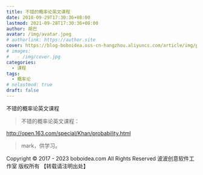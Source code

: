 ```yaml
---
title: 不错的概率论英文课程
date: 2018-09-29T17:30:36+08:00
lastmod: 2021-09-28T17:30:36+08:00
author: 胡巴
avatar: /img/avatar.jpeg
# authorlink: https://author.site
cover: https://blog-boboidea.oss-cn-hangzhou.aliyuncs.com/article/img/posts/不错的概率论英文课程.jpg
# images:
#   - /img/cover.jpg
categories:
  - 课程
tags:
  - 概率论
# nolastmod: true
draft: false
---
```


不错的概率论英文课程

<!--more-->

> 不错的概率论英文课程：

http://open.163.com/special/Khan/probability.html

> mark，供学习。

<!--declare-declare-->

Copyright &copy; 2017 - 2023 boboidea.com All Rights Reserved 波波创意软件工作室 版权所有 【转载请注明出处】
